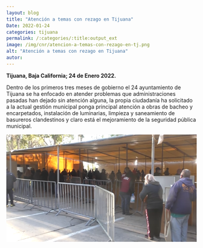 ```yaml
---
layout: blog
title: "Atención a temas con rezago en Tijuana"
Date: 2022-01-24
categories: tijuana
permalink: /:categories/:title:output_ext
image: /img/cnr/atencion-a-temas-con-rezago-en-tj.png
alt: "Atención a temas con rezago en Tijuana"
autor:
---
```


**Tijuana, Baja California; 24 de Enero 2022.** 

Dentro de los primeros tres meses de gobierno el 24 ayuntamiento de Tijuana se ha enfocado en atender problemas que administraciones pasadas han dejado sin atención alguna, la propia ciudadanía ha solicitado a la actual gestión municipal ponga principal atención a obras de bacheo y encarpetados, instalación de luminarias, limpieza y saneamiento de basureros clandestinos y claro está el mejoramiento de la seguridad pública municipal.

<div id="carouselExampleSlidesOnly" class="carousel slide" data-ride="carousel">
  <div class="carousel-inner">
    <div class="carousel-item active">
       <img class="d-block w-100" src="/img/cnr/atencion-a-temas-con-rezago-en-tj.png" loading="lazy"  alt="Atención a temas con rezago en Tijuana">
    </div>
  </div>
</div>